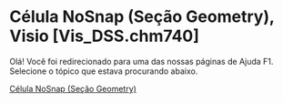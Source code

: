 
# Célula NoSnap (Seção Geometry), Visio [Vis_DSS.chm740]

Olá! Você foi redirecionado para uma das nossas páginas de Ajuda F1. Selecione o tópico que estava procurando abaixo.

[Célula NoSnap (Seção Geometry)](http://msdn.microsoft.com/library/0e6c8621-868c-9eac-926b-3049f18023b0%28Office.15%29.aspx)
